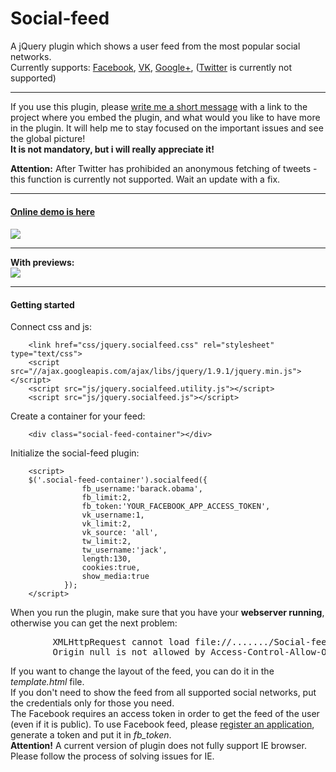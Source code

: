 Social-feed
===========
A jQuery plugin which shows a user feed from the most popular social networks.<br/> 
Currently supports: <a href="http://facebook.com">Facebook</a>,  <a href="http://vk.com">VK</a>, <a href="http://plus.google.com">Google+</a>, (<a href="http://twitter.com">Twitter</a> is currently not supported)
<hr>
If you use this plugin, please <a href="mailto:pavel@kucherbaev.com">write me a short message</a> with a link to the project where you embed the plugin, and what would 
you like to have more in the plugin. It will help me to stay focused on the important issues and see the global picture!
<br/><strong>It is not mandatory, but i will really appreciate it!</strong>
<p>
<strong>Attention:</strong> After Twitter has prohibided an anonymous fetching of tweets - this function is currently not supported. Wait an update with a fix.
</p>
<hr>
<h4><a href="http://gitbox.ru/Social-feed" target="_blank">Online demo is here</a><h4>

<img src="http://habrastorage.org/storage2/bc3/834/e4d/bc3834e4dd952f22b470830d7dc1096c.png" />
<hr>
With previews:<br/>
<img src="http://habrastorage.org/storage2/2ee/a85/fcf/2eea85fcf3c76efb328b0b2d9e8df7ad.png" />
<hr>
<h4>Getting started</h4>
Connect css and js:

        <link href="css/jquery.socialfeed.css" rel="stylesheet" type="text/css">
        <script src="//ajax.googleapis.com/ajax/libs/jquery/1.9.1/jquery.min.js"></script>
        <script src="js/jquery.socialfeed.utility.js"></script>
        <script src="js/jquery.socialfeed.js"></script>

Create a container for your feed:

        <div class="social-feed-container"></div>

Initialize the social-feed plugin:

        <script>
        $('.social-feed-container').socialfeed({
                    fb_username:'barack.obama',
                    fb_limit:2,
                    fb_token:'YOUR_FACEBOOK_APP_ACCESS_TOKEN',
                    vk_username:1,
                    vk_limit:2,
                    vk_source: 'all',
                    tw_limit:2,
                    tw_username:'jack',
                    length:130,
                    cookies:true,
                    show_media:true
                });
        </script>

When you run the plugin, make sure that you have your <strong>webserver running</strong>, otherwise you can get 
the next problem:
<pre>
        XMLHttpRequest cannot load file://......./Social-feed/template.html. 
        Origin null is not allowed by Access-Control-Allow-Origin. 
</pre>
If you want to change the layout of the feed, you can do it in the <em>template.html</em> file.
<br/>
If you don't need to show the feed from all supported social networks, put the credentials only for those you need.
<br/>
The Facebook requires an access token in order to get the feed of the user (even if it is public).
To use Facebook feed, please <a href="https://developers.facebook.com/apps">register an application</a>, generate a token and 
put it in  <em>fb_token</em>.<br/>
<strong>Attention!</strong> A current version of plugin does not fully support IE browser. Please follow the process of solving issues for IE.


